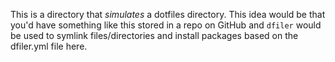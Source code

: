 This is a directory that _simulates_ a dotfiles directory. This idea would be that you'd have something like this stored
in a repo on GitHub and `dfiler` would be used to symlink files/directories and install packages based on the dfiler.yml
file here.
